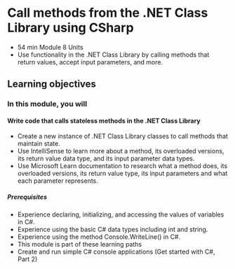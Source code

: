 # Call methods from the .NET Class Library using CSharp

* 54 min Module 8 Units
* Use functionality in the .NET Class Library by calling methods that return values, accept input parameters, and more.

## Learning objectives

### In this module, you will

#### Write code that calls stateless methods in the .NET Class Library

* Create a new instance of .NET Class Library classes to call methods that maintain state.
* Use IntelliSense to learn more about a method, its overloaded versions, its return value data type, and its input parameter data types.
* Use Microsoft Learn documentation to research what a method does, its overloaded versions, its return value type, its input parameters and what each parameter represents.

##### Prerequisites

* Experience declaring, initializing, and accessing the values of variables in C#.
* Experience using the basic C# data types including int and string.
* Experience using the method Console.WriteLine() in C#.
* This module is part of these learning paths
* Create and run simple C# console applications (Get started with C#, Part 2)
